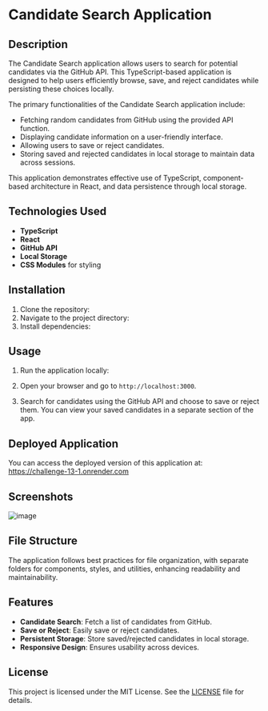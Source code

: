 # Candidate Search Application

## Description
The Candidate Search application allows users to search for potential candidates via the GitHub API. This TypeScript-based application is designed to help users efficiently browse, save, and reject candidates while persisting these choices locally.

The primary functionalities of the Candidate Search application include:
- Fetching random candidates from GitHub using the provided API function.
- Displaying candidate information on a user-friendly interface.
- Allowing users to save or reject candidates.
- Storing saved and rejected candidates in local storage to maintain data across sessions.

This application demonstrates effective use of TypeScript, component-based architecture in React, and data persistence through local storage.

## Technologies Used
- **TypeScript**
- **React**
- **GitHub API**
- **Local Storage**
- **CSS Modules** for styling

## Installation
1. Clone the repository:
2. Navigate to the project directory:
3. Install dependencies:


## Usage
1. Run the application locally:
2. Open your browser and go to `http://localhost:3000`.

3. Search for candidates using the GitHub API and choose to save or reject them. You can view your saved candidates in a separate section of the app.

## Deployed Application
You can access the deployed version of this application at: 
https://challenge-13-1.onrender.com

## Screenshots
![image](https://github.com/user-attachments/assets/7e1cce84-d671-4602-898b-9189ae1d2f0e)


## File Structure
The application follows best practices for file organization, with separate folders for components, styles, and utilities, enhancing readability and maintainability.

## Features
- **Candidate Search**: Fetch a list of candidates from GitHub.
- **Save or Reject**: Easily save or reject candidates.
- **Persistent Storage**: Store saved/rejected candidates in local storage.
- **Responsive Design**: Ensures usability across devices.

## License
This project is licensed under the MIT License. See the [LICENSE](LICENSE) file for details.
